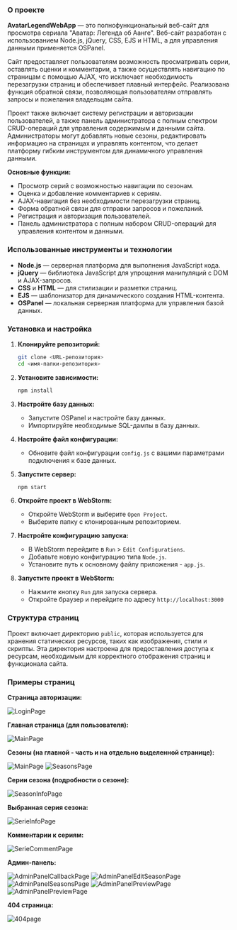 ### О проекте

**AvatarLegendWebApp** — это полнофункциональный веб-сайт для просмотра сериала "Аватар: Легенда об Аанге". Веб-сайт разработан с использованием Node.js, jQuery, CSS, EJS и HTML, а для управления данными применяется OSPanel.

Сайт предоставляет пользователям возможность просматривать серии, оставлять оценки и комментарии, а также осуществлять навигацию по страницам с помощью AJAX, что исключает необходимость перезагрузки страниц и обеспечивает плавный интерфейс. Реализована функция обратной связи, позволяющая пользователям отправлять запросы и пожелания владельцам сайта. 

Проект также включает систему регистрации и авторизации пользователей, а также панель администратора с полным спектром CRUD-операций для управления содержимым и данными сайта. Администраторы могут добавлять новые сезоны, редактировать информацию на страницах и управлять контентом, что делает платформу гибким инструментом для динамичного управления данными.

**Основные функции:**
- Просмотр серий с возможностью навигации по сезонам.
- Оценка и добавление комментариев к сериям.
- AJAX-навигация без необходимости перезагрузки страниц.
- Форма обратной связи для отправки запросов и пожеланий.
- Регистрация и авторизация пользователей.
- Панель администратора с полным набором CRUD-операций для управления контентом и данными.

### Использованные инструменты и технологии

- **Node.js** — серверная платформа для выполнения JavaScript кода.
- **jQuery** — библиотека JavaScript для упрощения манипуляций с DOM и AJAX-запросов.
- **CSS** и **HTML** — для стилизации и разметки страниц.
- **EJS** — шаблонизатор для динамического создания HTML-контента.
- **OSPanel** — локальная серверная платформа для управления базой данных.

### Установка и настройка

1. **Клонируйте репозиторий:**
   ```bash
   git clone <URL-репозитория>
   cd <имя-папки-репозитория>
   ```

2. **Установите зависимости:**
   ```bash
   npm install
   ```

3. **Настройте базу данных:**
   - Запустите OSPanel и настройте базу данных.
   - Импортируйте необходимые SQL-дампы в базу данных.

4. **Настройте файл конфигурации:**
   - Обновите файл конфигурации `config.js` с вашими параметрами подключения к базе данных.

5. **Запустите сервер:**
   ```bash
   npm start
   ```

6. **Откройте проект в WebStorm:**
   - Откройте WebStorm и выберите `Open Project`.
   - Выберите папку с клонированным репозиторием.

7. **Настройте конфигурацию запуска:**
   - В WebStorm перейдите в `Run` > `Edit Configurations`.
   - Добавьте новую конфигурацию типа `Node.js`.
   - Установите путь к основному файлу приложения - `app.js`.

8. **Запустите проект в WebStorm:**
   - Нажмите кнопку `Run` для запуска сервера.
   - Откройте браузер и перейдите по адресу `http://localhost:3000`

### Cтруктура страниц

Проект включает директорию `public`, которая используется для хранения статических ресурсов, таких как изображения, стили и скрипты. Эта директория настроена для предоставления доступа к ресурсам, необходимым для корректного отображения страниц и функционала сайта.

### Примеры страниц

**Страница авторизации:**

![LoginPage](./readme-img/auth.png)

**Главная страница (для пользователя):**

![MainPage](./readme-img/main-page.png)

**Сезоны (на главной - часть и на отдельно выделенной странице):**

![MainPage](./readme-img/select-season-main-page.png)
![SeasonsPage](./readme-img/seasons.png)

**Серии сезона (подробности о сезоне):**

![SeasonInfoPage](./readme-img/season.png)

**Выбранная серия сезона:**

![SerieInfoPage](./readme-img/serie.png)

**Комментарии к сериям:**

![SerieCommentPage](./readme-img/comment-user.png)

**Админ-панель:**

![AdminPanelCallbackPage](./readme-img/edit-callback.png)
![AdminPanelEditSeasonPage](./readme-img/edit-seasons-video.png)
![AdminPanelSeasonsPage](./readme-img/edit-seasons.png)
![AdminPanelPreviewPage](./readme-img/edit-preview.png)
![AdminPanelPreviewPage](./readme-img/admin-comment.png)

**404 страница:**

![404page](./readme-img/404.png)
